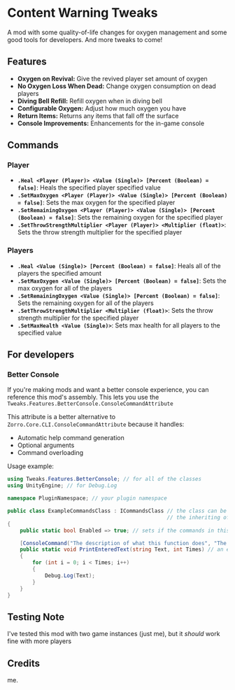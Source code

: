 # Content Warning Tweaks

A mod with some quality-of-life changes for oxygen management and some good tools for developers.
And more tweaks to come!

## Features
- **Oxygen on Revival:** Give the revived player set amount of oxygen
- **No Oxygen Loss When Dead:** Change oxygen consumption on dead players
- **Diving Bell Refill:** Refill oxygen when in diving bell
- **Configurable Oxygen:** Adjust how much oxygen you have
- **Return Items:** Returns any items that fall off the surface
- **Console Improvements:** Enhancements for the in-game console

## Commands
### Player
- **`.Heal <Player (Player)> <Value (Single)> [Percent (Boolean) = false]`**: Heals the specified player specified value
- **`.SetMaxOxygen <Player (Player)> <Value (Single)> [Percent (Boolean) = false]`**: Sets the max oxygen for the specified player
- **`.SetRemainingOxygen <Player (Player)> <Value (Single)> [Percent (Boolean) = false]`**: Sets the remaining oxygen for the specified player
- **`.SetThrowStrengthMultiplier <Player (Player)> <Multiplier (float)>`**: Sets the throw strength multiplier for the specified player
### Players
- **`.Heal <Value (Single)> [Percent (Boolean) = false]`**: Heals all of the players the specified amount
- **`.SetMaxOxygen <Value (Single)> [Percent (Boolean) = false]`**: Sets the max oxygen for all of the players
- **`.SetRemainingOxygen <Value (Single)> [Percent (Boolean) = false]`**: Sets the remaining oxygen for all of the players
- **`.SetThrowStrengthMultiplier <Multiplier (float)>`**: Sets the throw strength multiplier for the specified player
- **`.SetMaxHealth <Value (Single)>`**: Sets max health for all players to the specified value

## For developers
### Better Console
If you're making mods and want a better console experience, you can reference this mod's assembly. This lets you use the `Tweaks.Features.BetterConsole.ConsoleCommandAttribute`

This attribute is a better alternative to `Zorro.Core.CLI.ConsoleCommandAttribute` because it handles:
- Automatic help command generation
- Optional arguments
- Command overloading

Usage example:
```C#
using Tweaks.Features.BetterConsole; // for all of the classes
using UnityEngine; // for Debug.Log

namespace PluginNamespace; // your plugin namespace

public class ExampleCommandsClass : ICommandsClass // the class can be named however you like. However, it will appear exactly like you name it in the console
                                                   // the inheriting of CommandsClass is optional, but it lets for the commands in the class to be enabled or disabled
{
    public static bool Enabled => true; // sets if the commands in this class are enabled.

    [ConsoleCommand("The description of what this function does", "The description of the first argument", "The description of the second argument")] // all the information about the function. If an arument description is set to "" (empty), then when the user is writing the argument, its name will not be changed
    public static void PrintEnteredText(string Text, int Times) // an example function
    {
        for (int i = 0; i < Times; i++)
        {
            Debug.Log(Text);
        }
    }
}
```

## Testing Note
I've tested this mod with two game instances (just me), but it *should* work fine with more players

## Credits
me.
